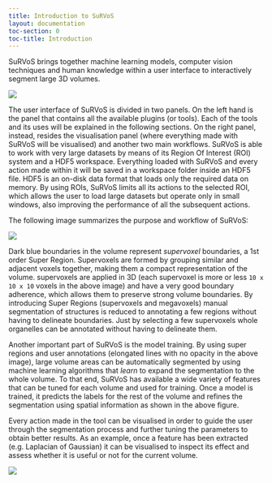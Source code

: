 ```yaml
---
title: Introduction to SuRVoS
layout: documentation
toc-section: 0
toc-title: Introduction
---
```


SuRVoS brings together machine learning models, computer vision techniques and human knowledge within a user interface to interactively segment large 3D volumes.

![]({{site.baseurl}}/images/survos_intro.png)

The user interface of SuRVoS is divided in two panels. On the left hand is the panel that contains all the available plugins (or tools). Each of the tools and its uses will be explained in the following sections. On the right panel, instead, resides the visualisation panel (where everything made with SuRVoS will be visualised) and another two main workflows. SuRVoS is able to work with very large datasets by means of its Region Of Interest (ROI) system and a HDF5 workspace. Everything loaded with SuRVoS and every action made within it will be saved in a workspace folder inside an HDF5 file. HDF5 is an on-disk data format that loads only the required data on memory. By using ROIs, SuRVoS limits all its actions to the selected ROI, which allows the user to load large datasets but operate only in small windows, also improving the performance of all the subsequent actions.

The following image summarizes the purpose and workflow of SuRVoS:

![]({{site.baseurl}}/images/survos_summary.png)

Dark blue boundaries in the volume represent *supervoxel* boundaries, a 1st order Super Region. Supervoxels are formed by grouping similar and adjacent voxels together, making them a compact representation of the volume. supervoxels are applied in 3D (each supervoxel is more or less `10 x 10 x 10` voxels in the above image) and have a very good boundary adherence, which allows them to preserve strong volume boundaries. By introducing Super Regions (supervoxels and megavoxels) manual segmentation of structures is reduced to annotating a few regions without having to delineate boundaries. Just by selecting a few supervoxels whole organelles can be annotated without having to delineate them.

Another important part of SuRVoS is the model training. By using super regions and user annotations (elongated lines with no opacity in the above image), large volume areas can be automatically segmented by using machine learning algorithms that *learn* to expand the segmentation to the whole volume. To that end, SuRVoS has available a wide variety of features that can be tuned for each volume and used for training. Once a model is trained, it predicts the labels for the rest of the volume and refines the segmentation using spatial information as shown in the above figure.

Every action made in the tool can be visualised in order to guide the user through the segmentation process and further tuning the parameters to obtain better results. As an example, once a feature has been extracted (e.g. Laplacian of Gaussian) it can be visualised to inspect its effect and assess whether it is useful or not for the current volume.

![]({{site.baseurl}}/images/survos_features.png)

